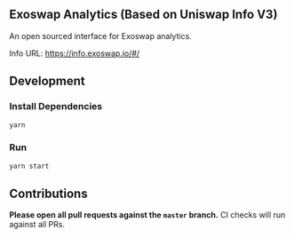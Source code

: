 ## Exoswap Analytics (Based on Uniswap Info V3)

An open sourced interface for Exoswap analytics. 

Info URL: https://info.exoswap.io/#/

## Development

### Install Dependencies

```bash
yarn
```

### Run

```bash
yarn start
```

## Contributions

**Please open all pull requests against the `master` branch.**
CI checks will run against all PRs.
